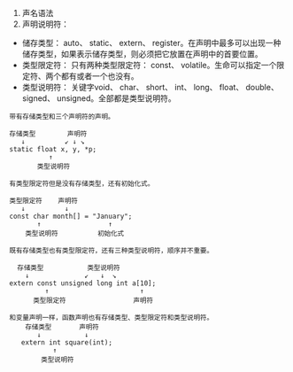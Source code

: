 1. 声名语法
1. 声明说明符：

  * 储存类型： auto、 static、 extern、 register。在声明中最多可以出现一种储存类型，如果表示储存类型，则必须把它放置在声明中的首要位置。
  * 类型限定符： 只有两种类型限定符： const、 volatile。生命可以指定一个限定符、两个都有或者一个也没有。
  * 类型说明符： 关键字void、 char、 short、 int、 long、 float、 double、 signed、 unsigned。全部都是类型说明符。
  
  ```
  带有存储类型和三个声明符的声明。
  
  存储类型        声明符
     ↓          ↙ ↓ ↘
  static float x, y, *p; 
            ↑
         类型说明符
 ```
 ```
 有类型限定符但是没有存储类型，还有初始化式。
 
 类型限定符    声明符
    ↓          ↓
 const char month[] = "January";
        ↑                 ↑
     类型说明符          初始化式
```
```
既有存储类型也有类型限定符，还有三种类型说明符，顺序并不重要。

  存储类型           类型说明符
    ↓              ↙   ↓  ↘
extern const unsigned long int a[10];
         ↑                       ↑
      类型限定符                 声明符
```
```
和变量声明一样，函数声明也有存储类型、类型限定符和类型说明符。
    存储类型       声明符
       ↓           ↓
   extern int square(int);
           ↑
        类型说明符
```

